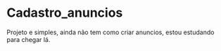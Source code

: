 # Cadastro_anuncios

Projeto e simples, ainda não tem como criar anuncios, estou estudando para chegar lá.
